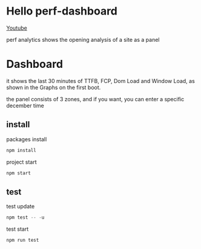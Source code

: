 # Hello perf-dashboard
[Youtube](https://www.youtube.com/watch?v=vUKyAcZ58q8)

perf analytics shows the opening analysis of a site as a panel


# Dashboard
it shows the last 30 minutes of TTFB, FCP, Dom Load and Window Load, as shown in the Graphs on the first boot.

the panel consists of 3 zones, and if you want, you can enter a specific december time

## install

packages install
```javascript
npm install 
```
project start
```javascript
npm start 
```



## test

test update
```javascript
npm test -- -u
```
test start
```javascript
npm run test 
```
